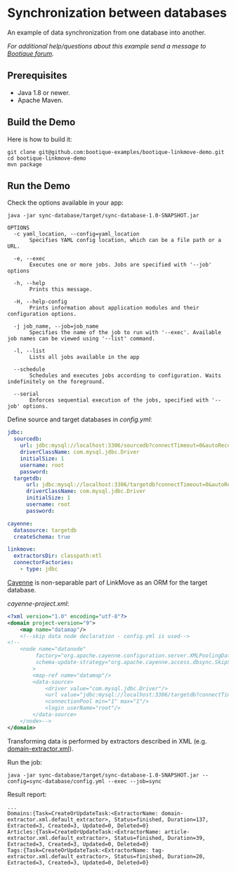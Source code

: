 # Synchronization between databases

An example of data synchronization from one database into another. 

*For additional help/questions about this example send a message to
[Bootique forum](https://groups.google.com/forum/#!forum/bootique-user).*

## Prerequisites

* Java 1.8 or newer.
* Apache Maven.

## Build the Demo

Here is how to build it:

	git clone git@github.com:bootique-examples/bootique-linkmove-demo.git
	cd bootique-linkmove-demo
	mvn package

## Run the Demo

Check the options available in your app:

    java -jar sync-database/target/sync-database-1.0-SNAPSHOT.jar

    OPTIONS
      -c yaml_location, --config=yaml_location
           Specifies YAML config location, which can be a file path or a URL.

      -e, --exec
           Executes one or more jobs. Jobs are specified with '--job' options

      -h, --help
           Prints this message.

      -H, --help-config
           Prints information about application modules and their configuration options.

      -j job_name, --job=job_name
           Specifies the name of the job to run with '--exec'. Available job names can be viewed using '--list' command.

      -l, --list
           Lists all jobs available in the app

      --schedule
           Schedules and executes jobs according to configuration. Waits indefinitely on the foreground.

      --serial
           Enforces sequential execution of the jobs, specified with '--job' options.

Define source and target databases in *config.yml*:
```yaml
jdbc:
  sourcedb:
    url: jdbc:mysql://localhost:3306/sourcedb?connectTimeout=0&autoReconnect=true
    driverClassName: com.mysql.jdbc.Driver
    initialSize: 1
    username: root
    password:
  targetdb:
      url: jdbc:mysql://localhost:3306/targetdb?connectTimeout=0&autoReconnect=true
      driverClassName: com.mysql.jdbc.Driver
      initialSize: 1
      username: root
      password:

cayenne:
  datasource: targetdb
  createSchema: true

linkmove:
  extractorsDir: classpath:etl
  connectorFactories:
    - type: jdbc
```

[Cayenne](https://cayenne.apache.org) is non-separable part of LinkMove as an ORM for the target database.  
  
*cayenne-project.xml*:
```xml       
<?xml version="1.0" encoding="utf-8"?>
<domain project-version="9">
    <map name="datamap"/>
    <!--skip data node declaration - config.yml is used-->
<!--
    <node name="datanode"
         factory="org.apache.cayenne.configuration.server.XMLPoolingDataSourceFactory"
         schema-update-strategy="org.apache.cayenne.access.dbsync.SkipSchemaUpdateStrategy"
        >
        <map-ref name="datamap"/>
        <data-source>
            <driver value="com.mysql.jdbc.Driver"/>
            <url value="jdbc:mysql://localhost:3306/targetdb?connectTimeout=0&amp;autoReconnect=true"/>
            <connectionPool min="1" max="1"/>
            <login userName="root"/>
        </data-source>
    </node>-->
</domain>
```

Transforming data is performed by extractors described in XML (e.g. [domain-extractor.xml](https://github.com/bootique-examples/bootique-linkmove-demo/blob/master/sync-database/domain-extractor.xml)). 

Run the job:
    
    java -jar sync-database/target/sync-database-1.0-SNAPSHOT.jar --config=sync-database/config.yml --exec --job=sync

Result report:

    ...
    Domains:{Task=CreateOrUpdateTask:<ExtractorName: domain-extractor.xml.default_extractor>, Status=finished, Duration=137, Extracted=3, Created=3, Updated=0, Deleted=0}
    Articles:{Task=CreateOrUpdateTask:<ExtractorName: article-extractor.xml.default_extractor>, Status=finished, Duration=39, Extracted=3, Created=3, Updated=0, Deleted=0}
    Tags:{Task=CreateOrUpdateTask:<ExtractorName: tag-extractor.xml.default_extractor>, Status=finished, Duration=20, Extracted=3, Created=3, Updated=0, Deleted=0}
        